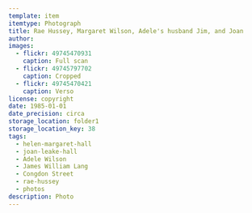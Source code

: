 ```yaml
---
template: item
itemtype: Photograph
title: Rae Hussey, Margaret Wilson, Adele's husband Jim, and Joan
author: 
images: 
  - flickr: 49745470931
    caption: Full scan
  - flickr: 49745797702
    caption: Cropped
  - flickr: 49745470421
    caption: Verso
license: copyright
date: 1985-01-01
date_precision: circa
storage_location: folder1
storage_location_key: 38
tags:
  - helen-margaret-hall
  - joan-leake-hall
  - Adele Wilson
  - James William Lang
  - Congdon Street
  - rae-hussey
  - photos
description: Photo
---
```


